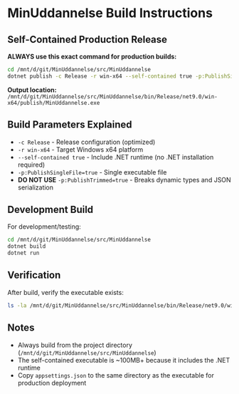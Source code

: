 # MinUddannelse Build Instructions

## Self-Contained Production Release

**ALWAYS use this exact command for production builds:**

```bash
cd /mnt/d/git/MinUddannelse/src/MinUddannelse
dotnet publish -c Release -r win-x64 --self-contained true -p:PublishSingleFile=true
```

**Output location:** `/mnt/d/git/MinUddannelse/src/MinUddannelse/bin/Release/net9.0/win-x64/publish/MinUddannelse.exe`

## Build Parameters Explained

- `-c Release` - Release configuration (optimized)
- `-r win-x64` - Target Windows x64 platform
- `--self-contained true` - Include .NET runtime (no .NET installation required)
- `-p:PublishSingleFile=true` - Single executable file
- **DO NOT USE** `-p:PublishTrimmed=true` - Breaks dynamic types and JSON serialization

## Development Build

For development/testing:

```bash
cd /mnt/d/git/MinUddannelse/src/MinUddannelse
dotnet build
dotnet run
```

## Verification

After build, verify the executable exists:

```bash
ls -la /mnt/d/git/MinUddannelse/src/MinUddannelse/bin/Release/net9.0/win-x64/publish/MinUddannelse.exe
```

## Notes

- Always build from the project directory (`/mnt/d/git/MinUddannelse/src/MinUddannelse`)
- The self-contained executable is ~100MB+ because it includes the .NET runtime
- Copy `appsettings.json` to the same directory as the executable for production deployment
